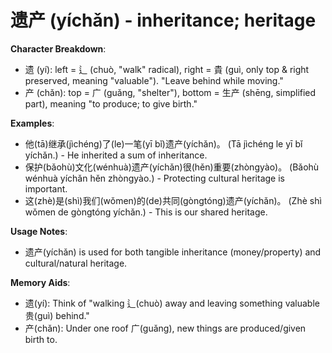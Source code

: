 # **遗产 (yíchǎn) - inheritance; heritage**

**Character Breakdown**:  
- 遗 (yí): left = 辶 (chuò, "walk" radical), right = 貴 (guì, only top & right preserved, meaning "valuable"). "Leave behind while moving."  
- 产 (chǎn): top = 广 (guǎng, "shelter"), bottom = 生产 (shēng, simplified part), meaning "to produce; to give birth."

**Examples**:  
- 他(tā)继承(jìchéng)了(le)一笔(yī bǐ)遗产(yíchǎn)。 (Tā jìchéng le yī bǐ yíchǎn.) - He inherited a sum of inheritance.  
- 保护(bǎohù)文化(wénhuà)遗产(yíchǎn)很(hěn)重要(zhòngyào)。 (Bǎohù wénhuà yíchǎn hěn zhòngyào.) - Protecting cultural heritage is important.  
- 这(zhè)是(shì)我们(wǒmen)的(de)共同(gòngtóng)遗产(yíchǎn)。 (Zhè shì wǒmen de gòngtóng yíchǎn.) - This is our shared heritage.

**Usage Notes**:  
- 遗产(yíchǎn) is used for both tangible inheritance (money/property) and cultural/natural heritage.

**Memory Aids**:  
- 遗(yí): Think of "walking 辶(chuò) away and leaving something valuable 贵(guì) behind."  
- 产(chǎn): Under one roof 广(guǎng), new things are produced/given birth to.